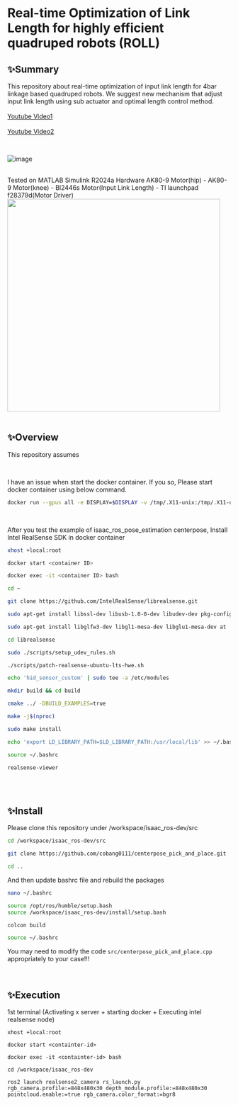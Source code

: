 # Real-time Optimization of Link Length for highly efficient quadruped robots (ROLL) 
## ✨Summary
This repository about real-time optimization of input link length for 4bar linkage based quadruped robots.
We suggest new mechanism that adjust input link length using sub actuator and optimal length control method.
<br>
<br>
[Youtube Video1](https://youtu.be/Fd4iINc_CYo?si=tXBfKRfczNwu97U1)
<br>
<br>
[Youtube Video2](https://youtu.be/Z9Yeyp4EUFA?si=rExXM8d1uZO81aSZ)

<br>

![image]()


<br>
Tested on MATLAB Simulink R2024a
Hardware AK80-9 Motor(hip) - AK80-9 Motor(knee) - Bl2446s Motor(Input Link Length) - TI launchpad f28379d(Motor Driver) 

<br>

<img src="" width="480">

<br>
<br>

## ✨Overview
This repository assumes 


<br>

I have an issue when start the docker container.
If you so, Please start docker container using below command.
```bash
docker run --gpus all -e DISPLAY=$DISPLAY -v /tmp/.X11-unix:/tmp/.X11-unix -it --privileged --net=host isaac_ros_dev-x86_64:latest
```

<br>

After you test the example of isaac_ros_pose_estimation centerpose, 
Install Intel RealSense SDK in docker container
```bash
xhost +local:root

docker start <container ID>

docker exec -it <container ID> bash

cd ~

git clone https://github.com/IntelRealSense/librealsense.git

sudo apt-get install libssl-dev libusb-1.0-0-dev libudev-dev pkg-config libgtk-3-dev cmake

sudo apt-get install libglfw3-dev libgl1-mesa-dev libglu1-mesa-dev at

cd librealsense

sudo ./scripts/setup_udev_rules.sh

./scripts/patch-realsense-ubuntu-lts-hwe.sh

echo 'hid_sensor_custom' | sudo tee -a /etc/modules

mkdir build && cd build

cmake ../ -DBUILD_EXAMPLES=true

make -j$(nproc)

sudo make install

echo 'export LD_LIBRARY_PATH=$LD_LIBRARY_PATH:/usr/local/lib' >> ~/.bashrc

source ~/.bashrc

realsense-viewer
```

<br>

<br>

## ✨Install
Please clone this repository under /workspace/isaac_ros-dev/src
```bash
cd /workspace/isaac_ros-dev/src

git clone https://github.com/cobang0111/centerpose_pick_and_place.git

cd ..
```

And then update bashrc file and rebuild the packages
```bash
nano ~/.bashrc

source /opt/ros/humble/setup.bash
source /workspace/isaac_ros-dev/install/setup.bash

colcon build

source ~/.bashrc
```
You may need to modify the code `src/centerpose_pick_and_place.cpp` appropriately to your case!!!


<br>

## ✨Execution
1st terminal (Activating x server + starting docker + Executing intel realsense node)



```
xhost +local:root

docker start <containter-id>

docker exec -it <containter-id> bash

cd /workspace/isaac_ros-dev

ros2 launch realsense2_camera rs_launch.py rgb_camera.profile:=848x480x30 depth_module.profile:=848x480x30 pointcloud.enable:=true rgb_camera.color_format:=bgr8
```


<br>
<br>






